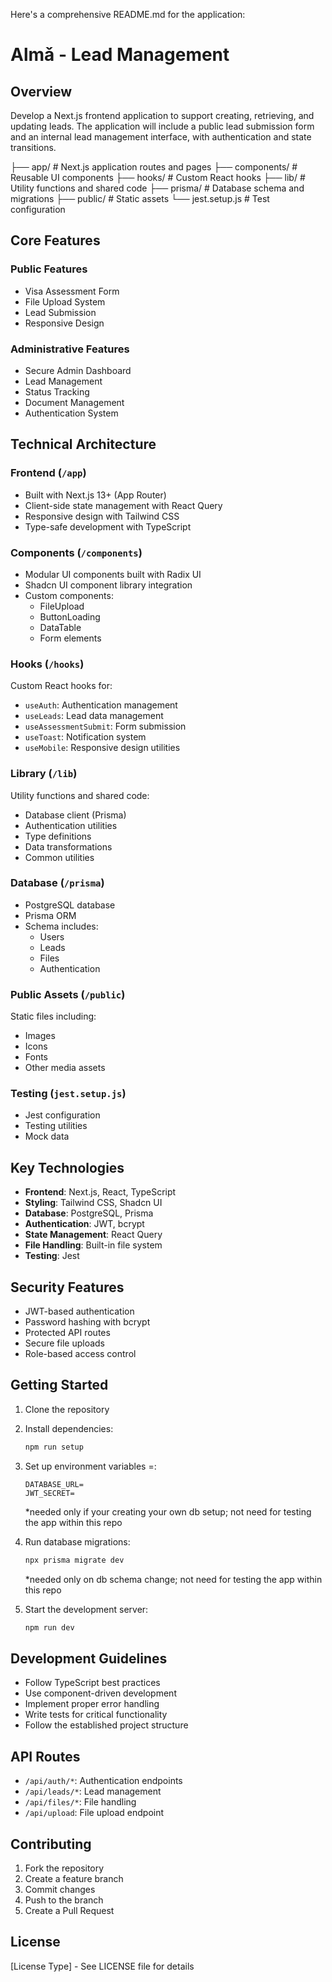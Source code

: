 Here's a comprehensive README.md for the application:

# Almǎ - Lead Management

## Overview

Develop a Next.js frontend application to support creating, retrieving, and updating leads. The application will include a public lead submission form and an internal lead management interface, with authentication and state transitions.

├── app/ # Next.js application routes and pages
├── components/ # Reusable UI components
├── hooks/ # Custom React hooks
├── lib/ # Utility functions and shared code
├── prisma/ # Database schema and migrations
├── public/ # Static assets
└── jest.setup.js # Test configuration

## Core Features

### Public Features

- Visa Assessment Form
- File Upload System
- Lead Submission
- Responsive Design

### Administrative Features

- Secure Admin Dashboard
- Lead Management
- Status Tracking
- Document Management
- Authentication System

## Technical Architecture

### Frontend (`/app`)

- Built with Next.js 13+ (App Router)
- Client-side state management with React Query
- Responsive design with Tailwind CSS
- Type-safe development with TypeScript

### Components (`/components`)

- Modular UI components built with Radix UI
- Shadcn UI component library integration
- Custom components:
  - FileUpload
  - ButtonLoading
  - DataTable
  - Form elements

### Hooks (`/hooks`)

Custom React hooks for:

- `useAuth`: Authentication management
- `useLeads`: Lead data management
- `useAssessmentSubmit`: Form submission
- `useToast`: Notification system
- `useMobile`: Responsive design utilities

### Library (`/lib`)

Utility functions and shared code:

- Database client (Prisma)
- Authentication utilities
- Type definitions
- Data transformations
- Common utilities

### Database (`/prisma`)

- PostgreSQL database
- Prisma ORM
- Schema includes:
  - Users
  - Leads
  - Files
  - Authentication

### Public Assets (`/public`)

Static files including:

- Images
- Icons
- Fonts
- Other media assets

### Testing (`jest.setup.js`)

- Jest configuration
- Testing utilities
- Mock data

## Key Technologies

- **Frontend**: Next.js, React, TypeScript
- **Styling**: Tailwind CSS, Shadcn UI
- **Database**: PostgreSQL, Prisma
- **Authentication**: JWT, bcrypt
- **State Management**: React Query
- **File Handling**: Built-in file system
- **Testing**: Jest

## Security Features

- JWT-based authentication
- Password hashing with bcrypt
- Protected API routes
- Secure file uploads
- Role-based access control

## Getting Started

1. Clone the repository
2. Install dependencies:
   ```bash
   npm run setup
   ```
3. Set up environment variables =:

   ```
   DATABASE_URL=
   JWT_SECRET=
   ```
   *needed only if your creating your own db setup; not need for testing the app within this repo

4. Run database migrations:
   ```bash
   npx prisma migrate dev
   ```
   *needed only on db schema change; not need for testing the app within this repo
   
6. Start the development server:
   ```bash
   npm run dev
   ```

## Development Guidelines

- Follow TypeScript best practices
- Use component-driven development
- Implement proper error handling
- Write tests for critical functionality
- Follow the established project structure

## API Routes

- `/api/auth/*`: Authentication endpoints
- `/api/leads/*`: Lead management
- `/api/files/*`: File handling
- `/api/upload`: File upload endpoint

## Contributing

1. Fork the repository
2. Create a feature branch
3. Commit changes
4. Push to the branch
5. Create a Pull Request

## License

[License Type] - See LICENSE file for details

